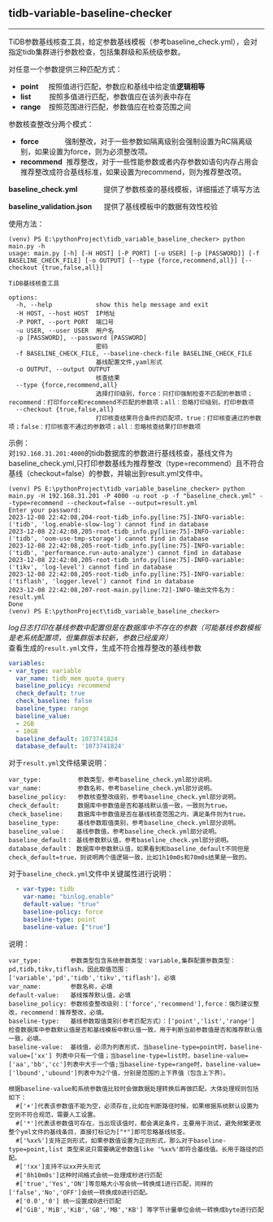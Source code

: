 ## tidb-variable-baseline-checker
* **
TiDB参数基线核查工具，给定参数基线模板（参考baseline_check.yml），会对指定tidb集群进行参数检查，包括集群级和系统级参数。

对任意一个参数提供三种匹配方式：
* **point** &nbsp;&nbsp;&nbsp;&nbsp;按照值进行匹配，参数应和基线中给定值**逻辑相等**
* **list** &nbsp;&nbsp;&nbsp;&nbsp;&nbsp;&nbsp;&nbsp;&nbsp;按照多值进行匹配，参数值应在该列表中存在
* **range**&nbsp;&nbsp;&nbsp;&nbsp;按照范围进行匹配，参数值应在检查范围之间

参数核查整改分两个模式：
* **force** &nbsp;&nbsp;&nbsp;&nbsp;&nbsp;&nbsp;&nbsp;&nbsp;&nbsp;&nbsp;&nbsp;&nbsp;强制整改，对于一些参数如隔离级别会强制设置为RC隔离级别，如果设置为force，则为必须整改项。
* **recommend** &nbsp;推荐整改，对于一些性能参数或者内存参数如语句内存占用会推荐整改成符合基线标准，如果设置为recommend，则为推荐整改项。


**baseline_check.yml** &nbsp;&nbsp;&nbsp;&nbsp;&nbsp;&nbsp;&nbsp;&nbsp;&nbsp;&nbsp;&nbsp;&nbsp;提供了参数核查的基线模板，详细描述了填写方法

**baseline_validation.json** &nbsp;&nbsp;&nbsp;&nbsp;&nbsp;提供了基线模板中的数据有效性校验


使用方法：
```shell
(venv) PS E:\pythonProject\tidb_variable_baseline_checker> python main.py -h
usage: main.py [-h] [-H HOST] [-P PORT] [-u USER] [-p [PASSWORD]] [-f BASELINE_CHECK_FILE] [-o OUTPUT] [--type {force,recommend,all}] [--checkout {true,false,all}]

TiDB基线核查工具

options:
  -h, --help            show this help message and exit
  -H HOST, --host HOST  IP地址
  -P PORT, --port PORT  端口号
  -u USER, --user USER  用户名
  -p [PASSWORD], --password [PASSWORD]
                        密码
  -f BASELINE_CHECK_FILE, --baseline-check-file BASELINE_CHECK_FILE
                        基线配置文件,yaml形式
  -o OUTPUT, --output OUTPUT
                        核查结果
  --type {force,recommend,all}
                        选择打印级别，force：只打印强制检查不匹配的参数项；recommend：打印force和recommend不匹配的参数项；all：忽略打印级别，打印参数项
  --checkout {true,false,all}
                        打印核查结果符合条件的匹配项，true：打印核查通过的参数项；false：打印核查不通过的参数项；all：忽略核查结果打印参数项

```
示例：   
对`192.168.31.201:4000`的tidb数据库的参数进行基线核查，基线文件为baseline_check.yml,只打印参数基线为推荐整改（type=recommend）且不符合基线（checkout=false）的参数，并输出到result.yml文件中。

```shell
(venv) PS E:\pythonProject\tidb_variable_baseline_checker> python main.py -H 192.168.31.201 -P 4000 -u root -p -f "baseline_check.yml" --type=recommend --checkout=false --output=result.yml
Enter your password:
2023-12-08 22:42:08,204-root-tidb_info.py[line:75]-INFO-variable:('tidb', 'log.enable-slow-log') cannot find in database
2023-12-08 22:42:08,205-root-tidb_info.py[line:75]-INFO-variable:('tidb', 'oom-use-tmp-storage') cannot find in database
2023-12-08 22:42:08,205-root-tidb_info.py[line:75]-INFO-variable:('tidb', 'performance.run-auto-analyze') cannot find in database
2023-12-08 22:42:08,205-root-tidb_info.py[line:75]-INFO-variable:('tikv', 'log-level') cannot find in database
2023-12-08 22:42:08,205-root-tidb_info.py[line:75]-INFO-variable:('tiflash', 'logger.level') cannot find in database
2023-12-08 22:42:08,207-root-main.py[line:72]-INFO-输出文件名为：result.yml
Done
(venv) PS E:\pythonProject\tidb_variable_baseline_checker> 

```    
_log日志打印在基线参数中配置但是在数据库中不存在的参数（可能基线参数模板是老系统配置项，但集群版本较新，参数已经废弃）_   
查看生成的`result.yml`文件，生成不符合推荐整改的基线参数
```yaml
variables:
- var_type: variable
  var_name: tidb_mem_quota_query
  baseline_policy: recommend
  check_default: true
  check_baseline: false
  baseline_type: range
  baseline_value:
  - 2GB
  - 10GB
  baseline_default: 1073741824
  database_default: '1073741824'
```
对于`result.yml`文件结果说明：
```text
var_type:          参数类型，参考baseline_check.yml部分说明。
var_name:          参数名称，参考baseline_check.yml部分说明。
baseline_policy:   参数核查整改级别，参考baseline_check.yml部分说明。
check_default:     数据库中参数值是否和基线默认值一致，一致则为true。
check_baseline:    数据库中参数值是否在基线核查范围之内，满足条件则为true。
baseline_type:     基线参数取值类别，参考baseline_check.yml部分说明。
baseline_value：   基线参数值，参考baseline_check.yml部分说明。
baseline_default： 基线参数默认值，参考baseline_check.yml部分说明。
database_default： 数据库中参数默认值，如果看到和baseline_default不同但是check_default=true，则说明两个值逻辑一致，比如1h10m0s和70m0s结果是一致的。
```

对于`baseline_check.yml`文件中关键属性进行说明：   
```yaml
  - var-type: tidb
    var-name: "binlog.enable"
    default-value: "true"
    baseline-policy: force
    baseline-type: point
    baseline-value: ["true"]
```
说明：
```text
var_type:        参数类型包含系统参数类型：variable,集群配置参数类型：pd,tidb,tikv,tiflash，因此取值范围：['variable','pd','tidb','tikv','tiflash']，必填
var_name:        参数名称，必填
default-value:   基线推荐默认值，必填
baseline_policy: 参数核查整改级别：['force','recommend'],force：强烈建议整改，recommend：推荐整改，必填。
baseline-type:   基线参数取值类别(参考匹配方式）：['point','list','range'] 检查数据库中参数默认值是否和基线模板中默认值一致，用于判断当前参数值是否和推荐默认值一致，必填。
baseline-value:  基线值，必须为列表形式，当baseline-type=point时，baseline-value=['xx'] 列表中只有一个值；当baseline-type=list时，baseline-value=['aa','bb','cc']列表中大于一个值;当baseline-type=range时，baseline-value=['lbound','ubound']列表中为2个值，分别是范围的上下界值（包含上下界）。

根据baseline-value和系统参数值比较时会做数据处理转换后再做匹配，大体处理规则包括如下：
  #['+']代表该参数值不能为空，必须存在,比如在判断路径时候，如果根据系统默认设置为空则不符合规范，需要人工设置。
  #['*']代表该参数值可存在，当出现该值时，都会满足条件，主要用于测试，避免频繁更改整个yml文件的基线条目，直接打标记为["*"]即可忽略基线核查。
  #['%xx%']支持正则形式，如果参数值设置为正则形式，那么对于baseline-type=point,list 类型来说只需要确定参数值like '%xx%'即符合基线值。长用于路径的匹配。
  #['!xx']支持不以xx开头形式
  #['8h10m0s']这种时间格式会统一处理成秒进行匹配
  #['true','Yes','ON']等忽略大小写会统一转换成1进行匹配，同样的['false','No','OFF']会统一转换成0进行匹配。
  #['0.0','0'] 统一设置成0进行匹配
  #['GiB','MiB','KiB','GB','MB','KB'] 等字节计量单位会统一转换成byte进行匹配
```